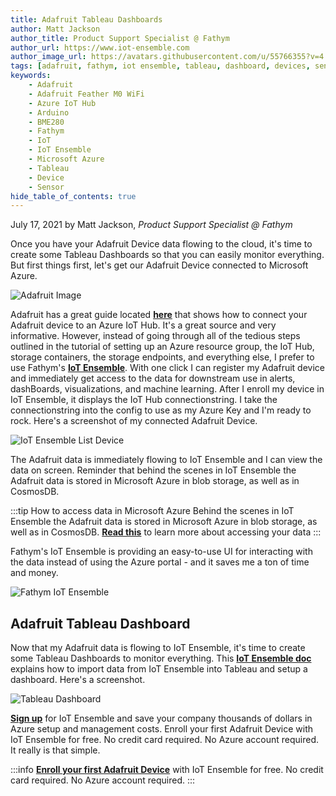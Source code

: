 ```yaml
---
title: Adafruit Tableau Dashboards
author: Matt Jackson
author_title: Product Support Specialist @ Fathym
author_url: https://www.iot-ensemble.com
author_image_url: https://avatars.githubusercontent.com/u/55766355?v=4
tags: [adafruit, fathym, iot ensemble, tableau, dashboard, devices, sensors]
keywords:
    - Adafruit
    - Adafruit Feather M0 WiFi
    - Azure IoT Hub
    - Arduino
    - BME280
    - Fathym
    - IoT
    - IoT Ensemble
    - Microsoft Azure
    - Tableau
    - Device
    - Sensor
hide_table_of_contents: true
---
```


July 17, 2021 by Matt Jackson, _Product Support Specialist @ Fathym_

Once you have your Adafruit Device data flowing to the cloud, it's time to create some Tableau Dashboards so that you can easily monitor everything. But first things first, let's get our Adafruit Device connected to Microsoft Azure.

![Adafruit Image](https://www.iot-ensemble.com/img/screenshots/adafruit-hero.jpg)

Adafruit has a great guide located **[here](https://github.com/Azure/azure-iot-device-ecosystem/blob/master/get_started/iot-hub-adafruit-feather-m0-wifi-kit-arduino-get-started.md)** that shows how to connect your Adafruit device to an Azure IoT Hub.  It's a great source and very informative. However, instead of going through all of the tedious steps outlined in the tutorial of setting up an Azure resource group, the IoT Hub, storage containers, the storage endpoints, and everything else, I prefer to use Fathym's **[IoT Ensemble](https://www.iot-ensemble.com)**. With one click I can register my Adafruit device and immediately get access to the data for downstream use in alerts, dashBoards, visualizations, and machine learning. After I enroll my device in IoT Ensemble, it displays the IoT Hub connectionstring. I take the connectionstring into the config to use as my Azure Key and I'm ready to rock. Here's a screenshot of my connected Adafruit Device.

![IoT Ensemble List Device](https://www.iot-ensemble.com/img/screenshots/Adafruit-ConnectedDevice.png)

The Adafruit data is immediately flowing to IoT Ensemble and I can view the data on screen. Reminder that behind the scenes in IoT Ensemble the Adafruit data is stored in Microsoft Azure in blob storage, as well as in CosmosDB. 

:::tip How to access data in Microsoft Azure
Behind the scenes in IoT Ensemble the Adafruit data is stored in Microsoft Azure in blob storage, as well as in CosmosDB. **[Read this](https://www.iot-ensemble.com/docs/getting-started/connecting-downstream)** to learn more about accessing your data
:::

Fathym's IoT Ensemble is providing an easy-to-use UI for interacting with the data instead of using the Azure portal - and it saves me a ton of time and money.

![Fathym IoT Ensemble](https://www.iot-ensemble.com/img/screenshots/Adafruit-Dashboard.png)

## Adafruit Tableau Dashboard

Now that my Adafruit data is flowing to IoT Ensemble, it's time to create some Tableau Dashboards to monitor everything. This **[IoT Ensemble doc](https://www.iot-ensemble.com/docs/devs/storage/tableau)** explains how to import data from IoT Ensemble into Tableau and setup a dashboard. Here's a screenshot.

![Tableau Dashboard](https://www.iot-ensemble.com/img/screenshots/Adafruit-TableauDashboard.png)

**[Sign up](https://www.iot-ensemble.com/dashboard)** for IoT Ensemble and save your company thousands of dollars in Azure setup and management costs. Enroll your first Adafruit Device with IoT Ensemble for free. No credit card required. No Azure account required. It really is that simple.

:::info
**[Enroll your first Adafruit Device](https://www.iot-ensemble.com/dashboard)** with IoT Ensemble for free.
No credit card required.
No Azure account required.
:::
